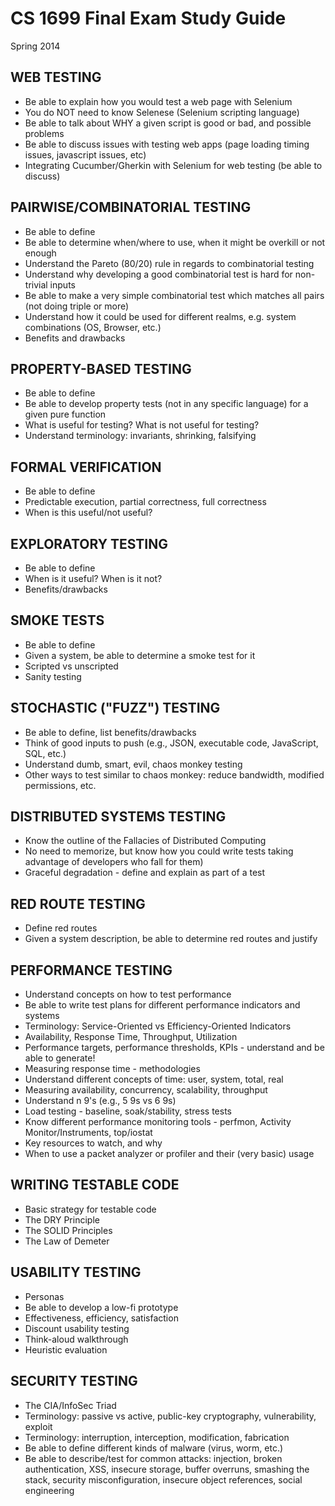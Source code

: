 # CS 1699 Final Exam Study Guide
Spring 2014

## WEB TESTING
* Be able to explain how you would test a web page with Selenium
* You do NOT need to know Selenese (Selenium scripting language)
* Be able to talk about WHY a given script is good or bad, and possible problems
* Be able to discuss issues with testing web apps (page loading timing issues, javascript issues, etc)
* Integrating Cucumber/Gherkin with Selenium for web testing (be able to discuss)

## PAIRWISE/COMBINATORIAL TESTING
* Be able to define
* Be able to determine when/where to use, when it might be overkill or not enough
* Understand the Pareto (80/20) rule in regards to combinatorial testing
* Understand why developing a good combinatorial test is hard for non-trivial inputs
* Be able to make a very simple combinatorial test which matches all pairs (not doing triple or more)
* Understand how it could be used for different realms, e.g. system combinations (OS, Browser, etc.)
* Benefits and drawbacks

## PROPERTY-BASED TESTING
* Be able to define
* Be able to develop property tests (not in any specific language) for a given pure function
* What is useful for testing?  What is not useful for testing?
* Understand terminology: invariants, shrinking, falsifying

## FORMAL VERIFICATION
* Be able to define
* Predictable execution, partial correctness, full correctness
* When is this useful/not useful?

## EXPLORATORY TESTING
* Be able to define
* When is it useful?  When is it not?
* Benefits/drawbacks

## SMOKE TESTS
* Be able to define
* Given a system, be able to determine a smoke test for it
* Scripted vs unscripted
* Sanity testing

## STOCHASTIC ("FUZZ") TESTING
* Be able to define, list benefits/drawbacks
* Think of good inputs to push (e.g., JSON, executable code, JavaScript, SQL, etc.)
* Understand dumb, smart, evil, chaos monkey testing
* Other ways to test similar to chaos monkey: reduce bandwidth, modified permissions, etc.

## DISTRIBUTED SYSTEMS TESTING
* Know the outline of the Fallacies of Distributed Computing
* No need to memorize, but know how you could write tests taking advantage of developers who fall for them)
* Graceful degradation - define and explain as part of a test

## RED ROUTE TESTING
* Define red routes
* Given a system description, be able to determine red routes and justify

## PERFORMANCE TESTING
* Understand concepts on how to test performance
* Be able to write test plans for different performance indicators and systems
* Terminology: Service-Oriented vs Efficiency-Oriented Indicators
* Availability, Response Time, Throughput, Utilization
* Performance targets, performance thresholds, KPIs - understand and be able to generate!
* Measuring response time - methodologies
* Understand different concepts of time: user, system, total, real
* Measuring availability, concurrency, scalability, throughput
* Understand n 9's (e.g., 5 9s vs 6 9s)
* Load testing - baseline, soak/stability, stress tests
* Know different performance monitoring tools - perfmon, Activity Monitor/Instruments, top/iostat
* Key resources to watch, and why
* When to use a packet analyzer or profiler and their (very basic) usage

## WRITING TESTABLE CODE
* Basic strategy for testable code
* The DRY Principle
* The SOLID Principles
* The Law of Demeter

## USABILITY TESTING
* Personas
* Be able to develop a low-fi prototype
* Effectiveness, efficiency, satisfaction
* Discount usability testing
* Think-aloud walkthrough
* Heuristic evaluation

## SECURITY TESTING
* The CIA/InfoSec Triad
* Terminology: passive vs active,  public-key cryptography, vulnerability, exploit
* Terminology: interruption, interception, modification, fabrication
* Be able to define different kinds of malware (virus, worm, etc.)
* Be able to describe/test for common attacks: injection, broken authentication, XSS,
  insecure storage, buffer overruns, smashing the stack, security misconfiguration,
  insecure object references, social engineering
